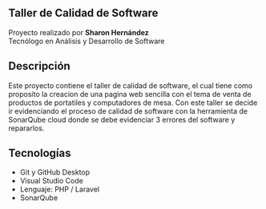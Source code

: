 ## Taller de Calidad de Software

Proyecto realizado por **Sharon Hernández**  
Tecnólogo en Análisis y Desarrollo de Software  

## Descripción
Este proyecto contiene el taller de calidad de software, el cual tiene como proposito la creacion de una pagina web sencilla con el tema de venta de productos de portatiles y computadores de mesa.
Con este taller se decide ir evidenciando el proceso de calidad de software con la herramienta de SonarQube cloud donde se debe evidenciar 3 errores del software y repararlos.

## Tecnologías
- Git y GitHub Desktop
- Visual Studio Code
- Lenguaje: PHP / Laravel
- SonarQube
